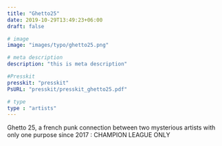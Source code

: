 ```yaml
---
title: "Ghetto25"
date: 2019-10-29T13:49:23+06:00
draft: false

# image
image: "images/typo/ghetto25.png"

# meta description
description: "this is meta description"

#Presskit
presskit: "presskit"
PsURL: "presskit/presskit_ghetto25.pdf"

# type
type : "artists"
---
```


Ghetto 25, a french punk connection between two mysterious artists with only one purpose since 2017 : CHAMPION LEAGUE ONLY